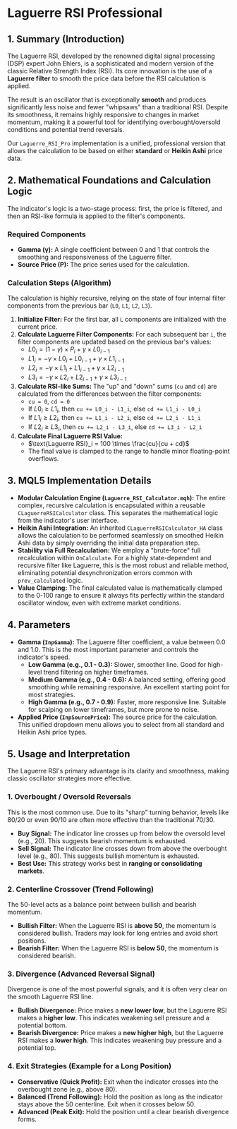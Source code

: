 # Laguerre RSI Professional

## 1. Summary (Introduction)

The Laguerre RSI, developed by the renowned digital signal processing (DSP) expert John Ehlers, is a sophisticated and modern version of the classic Relative Strength Index (RSI). Its core innovation is the use of a **Laguerre filter** to smooth the price data before the RSI calculation is applied.

The result is an oscillator that is exceptionally **smooth** and produces significantly less noise and fewer "whipsaws" than a traditional RSI. Despite its smoothness, it remains highly responsive to changes in market momentum, making it a powerful tool for identifying overbought/oversold conditions and potential trend reversals.

Our `Laguerre_RSI_Pro` implementation is a unified, professional version that allows the calculation to be based on either **standard** or **Heikin Ashi** price data.

## 2. Mathematical Foundations and Calculation Logic

The indicator's logic is a two-stage process: first, the price is filtered, and then an RSI-like formula is applied to the filter's components.

### Required Components

* **Gamma (γ):** A single coefficient between 0 and 1 that controls the smoothing and responsiveness of the Laguerre filter.
* **Source Price (P):** The price series used for the calculation.

### Calculation Steps (Algorithm)

The calculation is highly recursive, relying on the state of four internal filter components from the previous bar (`L0`, `L1`, `L2`, `L3`).

1. **Initialize Filter:** For the first bar, all `L` components are initialized with the current price.
2. **Calculate Laguerre Filter Components:** For each subsequent bar `i`, the filter components are updated based on the previous bar's values:
    * $L0_i = (1 - \gamma) \times P_i + \gamma \times L0_{i-1}$
    * $L1_i = -\gamma \times L0_i + L0_{i-1} + \gamma \times L1_{i-1}$
    * $L2_i = -\gamma \times L1_i + L1_{i-1} + \gamma \times L2_{i-1}$
    * $L3_i = -\gamma \times L2_i + L2_{i-1} + \gamma \times L3_{i-1}$
3. **Calculate RSI-like Sums:** The "up" and "down" sums (`cu` and `cd`) are calculated from the differences between the filter components:
    * `cu = 0`, `cd = 0`
    * If $L0_i \ge L1_i$, then `cu += L0_i - L1_i`, else `cd += L1_i - L0_i`
    * If $L1_i \ge L2_i$, then `cu += L1_i - L2_i`, else `cd += L2_i - L1_i`
    * If $L2_i \ge L3_i$, then `cu += L2_i - L3_i`, else `cd += L3_i - L2_i`
4. **Calculate Final Laguerre RSI Value:**
    * $\text{Laguerre RSI}_i = 100 \times \frac{cu}{cu + cd}$
    * The final value is clamped to the range to handle minor floating-point overflows.

## 3. MQL5 Implementation Details

* **Modular Calculation Engine (`Laguerre_RSI_Calculator.mqh`):**
    The entire complex, recursive calculation is encapsulated within a reusable `CLaguerreRSICalculator` class. This separates the mathematical logic from the indicator's user interface.
* **Heikin Ashi Integration:** An inherited `CLaguerreRSICalculator_HA` class allows the calculation to be performed seamlessly on smoothed Heikin Ashi data by simply overriding the initial data preparation step.
* **Stability via Full Recalculation:** We employ a "brute-force" full recalculation within `OnCalculate`. For a highly state-dependent and recursive filter like Laguerre, this is the most robust and reliable method, eliminating potential desynchronization errors common with `prev_calculated` logic.
* **Value Clamping:** The final calculated value is mathematically clamped to the 0-100 range to ensure it always fits perfectly within the standard oscillator window, even with extreme market conditions.

## 4. Parameters

* **Gamma (`InpGamma`):** The Laguerre filter coefficient, a value between 0.0 and 1.0. This is the most important parameter and controls the indicator's speed.
  * **Low Gamma (e.g., 0.1 - 0.3):** Slower, smoother line. Good for high-level trend filtering on higher timeframes.
  * **Medium Gamma (e.g., 0.4 - 0.6):** A balanced setting, offering good smoothing while remaining responsive. An excellent starting point for most strategies.
  * **High Gamma (e.g., 0.7 - 0.9):** Faster, more responsive line. Suitable for scalping on lower timeframes, but more prone to noise.
* **Applied Price (`InpSourcePrice`):** The source price for the calculation. This unified dropdown menu allows you to select from all standard and Heikin Ashi price types.

## 5. Usage and Interpretation

The Laguerre RSI's primary advantage is its clarity and smoothness, making classic oscillator strategies more effective.

### **1. Overbought / Oversold Reversals**

This is the most common use. Due to its "sharp" turning behavior, levels like 80/20 or even 90/10 are often more effective than the traditional 70/30.

* **Buy Signal:** The indicator line crosses up from below the oversold level (e.g., 20). This suggests bearish momentum is exhausted.
* **Sell Signal:** The indicator line crosses down from above the overbought level (e.g., 80). This suggests bullish momentum is exhausted.
* **Best Use:** This strategy works best in **ranging or consolidating markets**.

### **2. Centerline Crossover (Trend Following)**

The 50-level acts as a balance point between bullish and bearish momentum.

* **Bullish Filter:** When the Laguerre RSI is **above 50**, the momentum is considered bullish. Traders may look for long entries and avoid short positions.
* **Bearish Filter:** When the Laguerre RSI is **below 50**, the momentum is considered bearish.

### **3. Divergence (Advanced Reversal Signal)**

Divergence is one of the most powerful signals, and it is often very clear on the smooth Laguerre RSI line.

* **Bullish Divergence:** Price makes a **new lower low**, but the Laguerre RSI makes a **higher low**. This indicates weakening sell pressure and a potential bottom.
* **Bearish Divergence:** Price makes a **new higher high**, but the Laguerre RSI makes a **lower high**. This indicates weakening buy pressure and a potential top.

### **4. Exit Strategies (Example for a Long Position)**

* **Conservative (Quick Profit):** Exit when the indicator crosses into the overbought zone (e.g., above 80).
* **Balanced (Trend Following):** Hold the position as long as the indicator stays above the 50 centerline. Exit when it crosses below 50.
* **Advanced (Peak Exit):** Hold the position until a clear bearish divergence forms.
